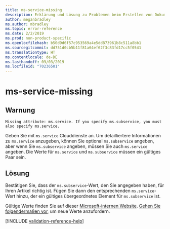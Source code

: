 ```yaml
---
title: ms-service-missing
description: Erklärung und Lösung zu Problemen beim Erstellen von Dokumentationsartikeln – ms-service-missing
author: meganbradley
ms.author: mbradley
ms.topic: error-reference
ms.date: 2/2/2019
ms.prod: non-product-specific
ms.openlocfilehash: b50d9d6f57c953569a4e5dd873961b8c511a8bb1
ms.sourcegitcommit: dd751d0cb5b11f81a64ef62f3c83fd17cc5f0541
ms.translationtype: HT
ms.contentlocale: de-DE
ms.lasthandoff: 09/03/2019
ms.locfileid: "70236501"
---
```

# <a name="ms-service-missing"></a>ms-service-missing

## <a name="warning"></a>Warnung

`Missing attribute: ms.service. If you specify ms.subservice, you must also specify ms.service.`

Geben Sie mit `ms.service` Clouddienste an. Um detailliertere Informationen zu `ms.service` anzugeben, können Sie optional `ms.subservice` angeben, aber wenn Sie `ms.subservice` angeben, müssen Sie auch `ms.service` angeben. Die Werte für `ms.service` und `ms.subservice` müssen ein gültiges Paar sein.

## <a name="resolution"></a>Lösung

Bestätigen Sie, dass der `ms.subservice`-Wert, den Sie angegeben haben, für Ihren Artikel richtig ist. Fügen Sie dann den entsprechenden `ms.service`-Wert hinzu, der ein gültiges übergeordnetes Element für `ms.subservice` ist.

Gültige Werte finden Sie auf dieser [Microsoft-internen Website](https://docsmetadatatool.azurewebsites.net/allowlists). [Gehen Sie folgendermaßen vor](https://review.docs.microsoft.com/help/contribute/metadata-changes?branch=master), um neue Werte anzufordern.

<!--make sure to add this file to your includes folder and verify the path-->
[!INCLUDE [validation-reference-help](includes/validation-reference-help.md)]
